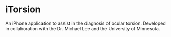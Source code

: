 # iTorsion
An iPhone application to assist in the diagnosis of ocular torsion. Developed in collaboration with the Dr. Michael Lee and the University of Minnesota.
